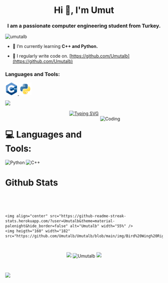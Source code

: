 <h1 align="center">Hi 👋, I'm Umut</h1>
<h3 align="center">I am a passionate computer engineering student from Turkey.</h3>

<p align="left"> <img src="https://komarev.com/ghpvc/?username=umutalb&label=Profile%20views&color=0e75b6&style=flat" alt="umutalb" /> </p>

- 🌱 I’m currently learning **C++ and Python.**

- 📝 I regularly write code on. [https://github.com/Umutalb](https://github.com/Umutalb)


<p align="left">
</p>

<h3 align="left">Languages and Tools:</h3>
<p align="left"> <a href="https://www.w3schools.com/cpp/" target="_blank" rel="noreferrer"> <img src="https://raw.githubusercontent.com/devicons/devicon/master/icons/cplusplus/cplusplus-original.svg" alt="cplusplus" width="40" height="40"/> </a> <a href="https://www.python.org" target="_blank" rel="noreferrer"> <img src="https://raw.githubusercontent.com/devicons/devicon/master/icons/python/python-original.svg" alt="python" width="40" height="40"/> </a> </p>

![](https://komarev.com/ghpvc/?username=Umutalb&color=blue)
<div align="center">
 <a href="https://github.com/Umutalb">
  <img src="https://readme-typing-svg.demolab.com?font=Fira+Code&size=28&duration=3000&pause=500&center=true&vCenter=true&width=435&lines=%e2%9c%a8+Umut+Albayrak+%e2%9c%a8;%f0%9f%93%9a+Computer+Engineer+%f0%9f%92%bb;Welcome+To+My+Profile+%f0%9f%91%80" alt="Typing SVG" />
 </a>
</div>

<img src="https://github.com/Umutalb/Umutalb/blob/main/img/EatSleepCodeRepeat.gif" alt="Coding" width=200 height=200 align="right">

<!--
<details>
  <summary>:zap: GitHub Stats</summary> 
-->
# 💻 Languages and Tools:
![Python](https://img.shields.io/badge/python-3670A0?style=for-the-badge&logo=python&logoColor=ffdd54)
![C++](https://img.shields.io/badge/-C++-365dbf.svg?logo=C%2B%2B&style=for-the-badge)


# Github Stats

 <br />
 
  <p align="center">
  <a>
   
     
  </a>
</p>

  
<br />


 
 <p align="center">
  <a>
   
    <img align="center" src="https://github-readme-streak-stats.herokuapp.com/?user=Umutalb&theme=material-palenight&hide_border=false" alt="Umutalb" width="55%" />
    <img heigth="160" width="182" src="https://github.com/Umutalb/Umutalb/blob/main/img/Bird%20Wing%20Right.png">
  </a>
</p>
 

 
 <br />
 
  
  
  <p align="center">
  <a>
    <img heigth="160" width="182" src="https://github.com/Umutalb/Umutalb/blob/main/img/Bird%20Wing%20Bottom%20Left.png">
    <img align="center" src="https://github-readme-stats.vercel.app/api/top-langs/?username=Umutalb&theme=material-palenight&hide_border=false&include_all_commits=false&count_private=false&layout=compact" alt="Umutalb" />
    <img heigth="160" width="182" src="https://github.com/Umutalb/Umutalb/blob/main/img/Bird%20Wing%20Bottom%20Right.png">
  </a>
</p>
 
  
  
 <!--
 [![Top Langs](https://github-readme-stats.vercel.app/api/top-langs/?username=Umutalb&layout=compact&langs_count=25&title_color=0000ee&text_color=ffffff&bg_color=000000&hide_border=true)](https://github.com/Umutalb/github-readme-stats)
-->


<br />

![](https://github-profile-trophy.vercel.app/?username=Umutalb&theme=dracula&no-frame=false&no-bg=false&margin-w=4)


<br />


<br />


<!--
</details>
-->

<!--
<details>
   <summary>:zap: Languages and Tools</summary>
 -->
